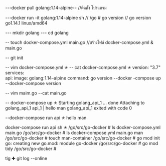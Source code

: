 

---docker pull golang:1.14-alpine-- //ติดตั้ง โปรแกรม

---docker run -it golang:1.14-alpine sh
//  /go # go version
//   go version go1.14.1 linux/amd64

--- mkdir golang
--- cd golang

-- touch docker-compose.yml main.go //สร้างไฟล์ docker-compose.yml & main.go


-- git init

-- vim docker-compose.yml                                                                                                                                       ✭
-- cat docker-compose.yml                                                                                                                                       ✭
version: "3.7"
services:  
  api:
    image: golang:1.14-alpine
    command: go version
--docker -compose up         
--docker-compose version 

-- vim maim.go
--cat main.go 

-- docker-compose up                                                                                                                                            ✭
Starting golang_api_1 ... done
Attaching to golang_api_1
api_1  | hello man
golang_api_1 exited with code 0

--docker-compose run api                                                                                                                                       ✭
hello man

docker-compose run api sh                                                                                                                                    ✭
/go/src/go-docker # ls
docker-compose.yml  main.go
/go/src/go-docker # ls
docker-compose.yml  main.go             man
/go/src/go-docker # touch man-container
/go/src/go-docker # go mod init
go: creating new go.mod: module go-docker
/go/src/go-docker # go mod tidy
/go/src/go-docker # 


tig                                                  ✚
git log --online 
